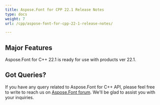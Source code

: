 ```yaml
---
title: Aspose.Font for CPP 22.1 Release Notes
type: docs
weight: 7
url: /cpp/aspose-font-for-cpp-22-1-release-notes/

---
```

## Major Features

Aspose.Font for  C++ 22.1 is ready for use with products ver 22.1.

## Got Queries?
If you have any query related to Aspose.Font for C++ API, please feel free to write to reach us on [Aspose.Font forum](https://forum.aspose.com/c/font/). We'll be glad to assist you with your inquiries.

